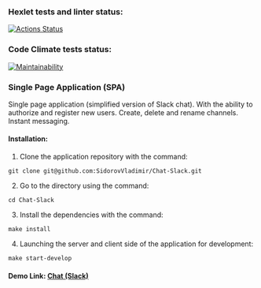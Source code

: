 ### Hexlet tests and linter status:

[![Actions Status](https://github.com/SidorovVladimir/frontend-project-12/actions/workflows/hexlet-check.yml/badge.svg)](https://github.com/SidorovVladimir/frontend-project-12/actions)

### Code Climate tests status:
[![Maintainability](https://api.codeclimate.com/v1/badges/f8b725426df29c242d7c/maintainability)](https://codeclimate.com/github/SidorovVladimir/frontend-project-12/maintainability)

### Single Page Application (SPA)

Single page application (simplified version of Slack chat). With the ability to authorize and register new users. Create, delete and rename channels. Instant messaging.

#### Installation:

1. Clone the application repository with the command:
```
git clone git@github.com:SidorovVladimir/Chat-Slack.git
```
2. Go to the directory using the command:
```
cd Chat-Slack
```
3. Install the dependencies with the command:
```
make install
```
4. Launching the server and client side of the application for development:
```
make start-develop
```



#### Demo Link: [Chat (Slack)](https://chat-slack-p3zy.onrender.com/)
